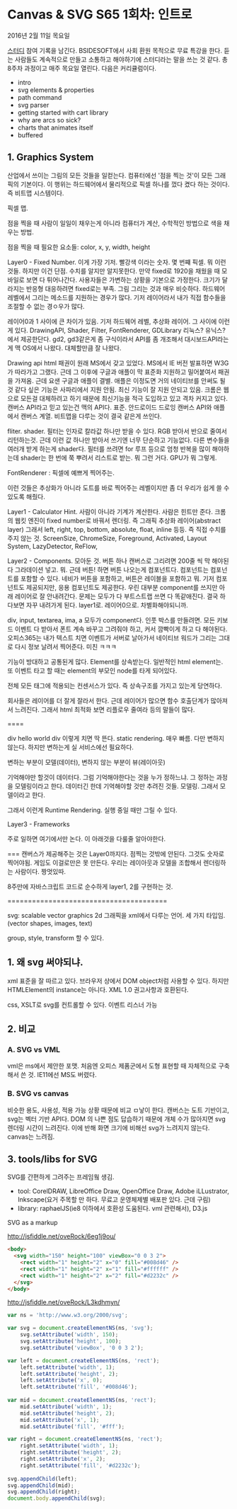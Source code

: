 # Canvas & SVG S65 1회차: 인트로

2016년 2월 11일 목요일

[스터디](http://www.bsidesoft.com/?p=2049) 참여 기록을 남긴다. BSIDESOFT에서 사회 환원 목적으로 무료 특강을 한다. 듣는 사람들도 계속적으로 만들고 소통하고 해야하기에 스터디라는 말을 쓰는 것 같다. 총 8주차 과정이고 매주 목요일 열린다. 다음은 커리큘럼이다.

- intro
- svg elements & properties
- path command
- svg parser
- getting started with cart library
- why are arcs so sick?
- charts that animates itself
- buffered

## 1. Graphics System

산업에서 쓰이는 그림의 모든 것들을 일컫는다. 컴퓨터에선 '점을 찍는 것'이 모든 그래픽의 기본이다. 이 행위는 하드웨어에서 물리적으로 픽셀 하나를 껐다 켰다 하는 것이다. 즉 비트맵 시스템이다.

픽셀 맵.

점을 찍을 때 사람이 일일이 채우는게 아니라 컴퓨터가 계산, 수학적인 방법으로 색을 채우는 방법.

점을 찍을 때 필요한 요소들: color, x, y, width, height

Layer0 - Fixed Number. 이게 가장 기저. 빨강색 이라는 숫자. 몇 번쨰 픽셀. 뭐 이런것들.
하지만 이건 단점. 수치를 알지만 알지못한다. 만약 fixed로 1920을 채웠을 때 모바일로 보면 다 튀어나간다.
사용자들은 가변하는 상황을 기본으로 가정한다. 크기가 달라지는 반응형 대응하려면 fixed로는 부족.
그림 그리는 것과 매우 비슷하다. 하드웨어 레벨에서 그리는 메소드를 지원하는 경우가 많다. 기저 레이어라서 내가 직접 함수들을 조절할 수 없는 경ㅇ우가 많다.

레이어0과 1 사이에 큰 차이가 있음. 기저 하드웨어 레벨, 추상화 레이어.
그 사이에 이런게 있다. DrawingAPI, Shader, Filter, FontRenderer, GDLibrary 리눅스? 유닉스?에서 제공한단다.
gd2, gd3같은게 좀 구식이라서 API를 좀 개조해서 대시보드API라는게 맥 OS에서 나왔다. 대체할만큼 잘 나왔다.

Drawing api
html 패권이 원래 MS에서 갖고 있었다. MS에서 IE 버전 발표하면 W3G가 따라가고 그랬다. 근데 그 이후에 구글과 애플이 막 표준화 지원하고 밀어붙여서 패권을 가져옴.
근데 요샌 구글과 애플이 결별. 애플은 이정도면 거의 네이티브를 안써도 될 것 같다 싶은 기능은 사파리에서 지원 안됨. 최신 기능이 잘 지원 안되고 있음.
크롬은 웹으로 모든걸 대체하려고 하기 때문에 최신기능을 적극 도입하고 있고 격차 커지고 있다.
캔버스 API라고 믿고 있는건 맥의 API다. 표준. 안드로이드 드로잉 캔버스 API와 애플에서 캔버스 계열. 비트맵을 다루는 것이 결국 같은게 쓰인다. 

fliter. shader. 필터는 인자로 칼라값 하나만 받을 수 있다. RGB 받아서 반으로 줄여서 리턴하는것. 근데 이런 값 하나만 받아서 쓰기엔 너무 단순하고 기능없다.
다른 변수들을 여러개 받게 하는게 shader다. 필터를 쓰려면 for 루프 등으로 엄청 반복을 많이 해야하는데 shader는 한 번에 쭉 뿌려서 리스트로 받는. 뭐 그런 거다. GPU가 뭐 그렇게.

FontRenderer : 픽셀에 예쁘게 찍어주는. 

이런 것들은 추상화가 아니라 도트를 바로 찍어주는 레벨이지만 좀 더 우리가 쉽게 쓸 수 있도록 해줬다. 


Layer1 - Calculator Hint. 사람이 아니라 기계가 계산한다. 사람은 힌트만 준다. 크롬의 웹킷 엔진이 fixed number로 바꿔서 렌더링. 즉 그래픽 추상화 레이어(abstract layer)
그래서 left, right, top, bottom, absolute, float, inline 등등. 즉 직접 수치를 주지 않는 것.
ScreenSize, ChromeSize, Foreground, Activated, Layout System, LazyDetector, ReFlow, 

Layer2 - Components. 모아둔 것. 버튼 하나 캔버스로 그리려면 200줄 씩 막 해야된다 그라데이션 넣고. 뭐. 근데 버튼! 하면 버튼 나오는게 컴포넌트다.
컴포넌트는 컴포넌트를 포함할 수 있다. 네비가 버튼을 포함하고, 버튼은 레이블을 포함하고 뭐. 기저 컴포넌트도 제공되지만, 응용 컴포넌트도 제공한다.
우린 대부분 component를 쓰지만 아래 레이어로 잘 안내려간다.
문제는 모두가 다 부트스트랩 쓰면 다 똑같애진다. 결국 하다보면 자꾸 내려가게 된다. layer1로. 레이어0으로. 차별화해야되니까.

div, input, textarea, ima, a 모두가 component다.
인풋 박스를 만들려면. 모든 키보드 이벤트 다 받아서 폰트 계속 바꾸고 그려줘야 하고, 커서 깜빡이게 하고 다 해야된다. 오피스365는 내가 텍스트 치면 이벤트가 서버로 날아가서 네이티브 워드가 그리는 그대로 다시 정보 날려서 찍어준다. 미친 ㅋㅋㅋ

기능이 방대하고 공통된게 많다. Element를 상속받는다. 일반적인 html element는. 또 이벤트 타고 할 때는 element의 부모인 node를 타게 되어있다.

전체 모든 태그에 적용되는 컨센서스가 있다. 즉 상속구조를 가지고 있는게 당연하다.

회사들은 레이어를 더 잘게 잘라서 한다. 근데 레이어가 많으면 함수 호출단계가 많아져서 느려진다. 그래서 html 최적화 보면 리플로우 줄여라 등의 말들이 많다.

====

div hello world div
이렇게 치면 딱 뜬다. static rendering. 매우 빠름. 다만 변하지 않는다. 하지만 변하는게 실 서비스에선 필요하다.

변하는 부분이 모델(데이터), 변하지 않는 부분이 뷰(레이아웃)

기억해야만 할것이 데이터다. 그럼 기억해야한다는 것을 누가 정하느냐. 그 정하는 과정을 모델링이라고 한다. 데이터긴 한데 기억해야할 것만 추려진 것들. 모델링. 그래서 모델이라고 한다.

그래서 이런게 Runtime Rendering. 실행 중일 때만 그릴 수 있다.

Layer3 - Frameworks

주로 일하면 여기에서만 논다. 이 아래것을 다룰줄 알아야한다.

===
캔버스가 제공해주는 것은 Layer0까지다. 점찍는 것밖에 안된다. 그것도 숫자로 찍어야됨. 게임도 이걸로만은 못 만든다.
우리는 레이아웃과 모델을 조합해서 렌더링하는 사람이다. 짱멋있따.

8주만에 자바스크립트 코드로 순수하게 layer1, 2를 구현하는 것.

=======================================

svg: scalable vector graphics
2d 그래픽을 xml에서 다루는 언어. 세 가지 타입임.(vector shapes, images, text)

group, style, transform 할 수 있다.

## 1. 왜 svg 써야되냐.

xml 표준을 잘 따르고 있다. 브라우저 상에서 DOM object처럼 사용할 수 있다. 하지만 HTMLElement의 instance는 아니다.
XML 1.0 권고사항과 호환된다.

css, XSLT로 svg를 컨트롤할 수 있다.
이벤트 리스너 가능

## 2. 비교

### A. SVG vs VML

vml은 ms에서 제안한 포맷. 처음엔 오피스 제품군에서 도형 표현할 때 자체적으로 구축해서 쓴 것. IE11에선 MS도 버렸다.

### B. SVG vs canvas

비슷한 용도, 사용성, 적용 가능 상황 때문에 비교 ㅁ낳이 한다. 캔버스는 도트 기반이고, svg는 벡터 기반 API다. DOM 의 나쁜 점도 답습하기 때문에 개체 수가 많아지면 svg 렌더링 시간이 느려진다. 이에 반해 화면 크기에 비해선 svg가 느려지지 않는다. canvas는 느려짐.

## 3. tools/libs for SVG

SVG를 간편하게 그려주는 프레임웤 생김.

- tool: CorelDRAW, LibreOffice Draw, OpenOffice Draw, Adobe iLLustrator, Inkscape(요거 주목할 만 하다. 무료고 운영체제별 배포판 있다. 근데 구림)
- library: raphaelJS(ie8 이하에서 호환성 도움된다. vml 관련해서), D3.js

SVG as a markup

http://jsfiddle.net/oveRock/6eg1j9ou/

```html
<body>
  <svg width="150" height="100" viewBox="0 0 3 2">
    <rect width="1" height="2" x="0" fill="#008d46" />
    <rect width="1" height="2" x="1" fill="#ffffff" />
    <rect width="1" height="2" x="2" fill="#d2232c" />
  </svg>
</body>
```


http://jsfiddle.net/oveRock/L3kdhmyn/

```js
var ns = 'http://www.w3.org/2000/svg';

var svg = document.createElementNS(ns, 'svg');
    svg.setAttribute('width', 150);
    svg.setAttribute('height', 100);
    svg.setAttribute('viewBox', '0 0 3 2');

var left = document.createElementNS(ns, 'rect');
    left.setAttribute('width', 1);
    left.setAttribute('height', 2);
    left.setAttribute('x', 0);
    left.setAttribute('fill', '#008d46');
    
var mid = document.createElementNS(ns, 'rect');
    mid.setAttribute('width', 1);
    mid.setAttribute('height', 2);
    mid.setAttribute('x', 1);
    mid.setAttribute('fill', '#fff');

var right = document.createElementNS(ns, 'rect');
    right.setAttribute('width', 1);
    right.setAttribute('height', 2);
    right.setAttribute('x', 2);
    right.setAttribute('fill', '#d2232c');
    
svg.appendChild(left);
svg.appendChild(mid);
svg.appendChild(right);
document.body.appendChild(svg);
```








